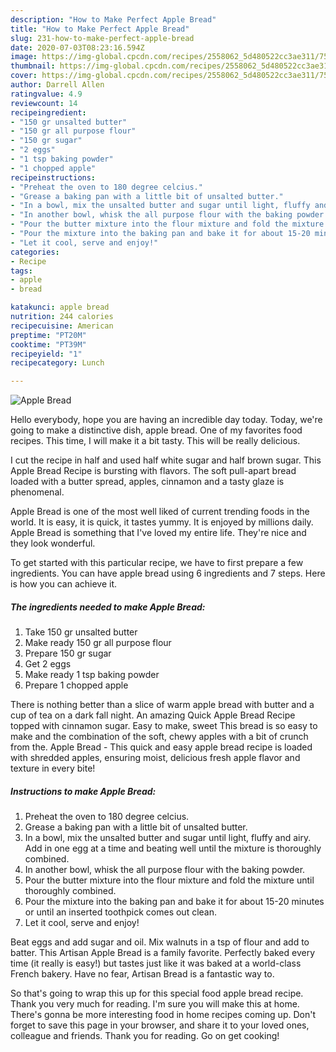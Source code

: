 ```yaml
---
description: "How to Make Perfect Apple Bread"
title: "How to Make Perfect Apple Bread"
slug: 231-how-to-make-perfect-apple-bread
date: 2020-07-03T08:23:16.594Z
image: https://img-global.cpcdn.com/recipes/2558062_5d480522cc3ae311/751x532cq70/apple-bread-recipe-main-photo.jpg
thumbnail: https://img-global.cpcdn.com/recipes/2558062_5d480522cc3ae311/751x532cq70/apple-bread-recipe-main-photo.jpg
cover: https://img-global.cpcdn.com/recipes/2558062_5d480522cc3ae311/751x532cq70/apple-bread-recipe-main-photo.jpg
author: Darrell Allen
ratingvalue: 4.9
reviewcount: 14
recipeingredient:
- "150 gr unsalted butter"
- "150 gr all purpose flour"
- "150 gr sugar"
- "2 eggs"
- "1 tsp baking powder"
- "1 chopped apple"
recipeinstructions:
- "Preheat the oven to 180 degree celcius."
- "Grease a baking pan with a little bit of unsalted butter."
- "In a bowl, mix the unsalted butter and sugar until light, fluffy and airy. Add in one egg at a time and beating well until the mixture is thoroughly combined."
- "In another bowl, whisk the all purpose flour with the baking powder."
- "Pour the butter mixture into the flour mixture and fold the mixture until thoroughly combined."
- "Pour the mixture into the baking pan and bake it for about 15-20 minutes or until an inserted toothpick comes out clean."
- "Let it cool, serve and enjoy!"
categories:
- Recipe
tags:
- apple
- bread

katakunci: apple bread 
nutrition: 244 calories
recipecuisine: American
preptime: "PT20M"
cooktime: "PT39M"
recipeyield: "1"
recipecategory: Lunch

---
```



![Apple Bread](https://img-global.cpcdn.com/recipes/2558062_5d480522cc3ae311/751x532cq70/apple-bread-recipe-main-photo.jpg)

Hello everybody, hope you are having an incredible day today. Today, we're going to make a distinctive dish, apple bread. One of my favorites food recipes. This time, I will make it a bit tasty. This will be really delicious.

I cut the recipe in half and used half white sugar and half brown sugar. This Apple Bread Recipe is bursting with flavors. The soft pull-apart bread loaded with a butter spread, apples, cinnamon and a tasty glaze is phenomenal.

Apple Bread is one of the most well liked of current trending foods in the world. It is easy, it is quick, it tastes yummy. It is enjoyed by millions daily. Apple Bread is something that I've loved my entire life. They're nice and they look wonderful.


To get started with this particular recipe, we have to first prepare a few ingredients. You can have apple bread using 6 ingredients and 7 steps. Here is how you can achieve it.

##### The ingredients needed to make Apple Bread:

1. Take 150 gr unsalted butter
1. Make ready 150 gr all purpose flour
1. Prepare 150 gr sugar
1. Get 2 eggs
1. Make ready 1 tsp baking powder
1. Prepare 1 chopped apple


There is nothing better than a slice of warm apple bread with butter and a cup of tea on a dark fall night. An amazing Quick Apple Bread Recipe topped with cinnamon sugar. Easy to make, sweet This bread is so easy to make and the combination of the soft, chewy apples with a bit of crunch from the. Apple Bread - This quick and easy apple bread recipe is loaded with shredded apples, ensuring moist, delicious fresh apple flavor and texture in every bite! 

##### Instructions to make Apple Bread:

1. Preheat the oven to 180 degree celcius.
1. Grease a baking pan with a little bit of unsalted butter.
1. In a bowl, mix the unsalted butter and sugar until light, fluffy and airy. Add in one egg at a time and beating well until the mixture is thoroughly combined.
1. In another bowl, whisk the all purpose flour with the baking powder.
1. Pour the butter mixture into the flour mixture and fold the mixture until thoroughly combined.
1. Pour the mixture into the baking pan and bake it for about 15-20 minutes or until an inserted toothpick comes out clean.
1. Let it cool, serve and enjoy!


Beat eggs and add sugar and oil. Mix walnuts in a tsp of flour and add to batter. This Artisan Apple Bread is a family favorite. Perfectly baked every time (it really is easy!) but tastes just like it was baked at a world-class French bakery. Have no fear, Artisan Bread is a fantastic way to. 

So that's going to wrap this up for this special food apple bread recipe. Thank you very much for reading. I'm sure you will make this at home. There's gonna be more interesting food in home recipes coming up. Don't forget to save this page in your browser, and share it to your loved ones, colleague and friends. Thank you for reading. Go on get cooking!
